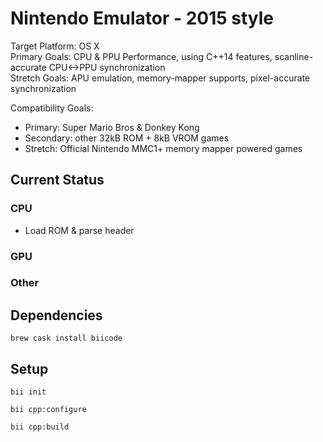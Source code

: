 # Nintendo Emulator - 2015 style
Target Platform: OS X  
Primary Goals: CPU & PPU Performance, using C++14 features, scanline-accurate CPU<->PPU synchronization  
Stretch Goals: APU emulation, memory-mapper supports, pixel-accurate synchronization

Compatibility Goals:
* Primary: Super Mario Bros & Donkey Kong
* Secondary: other 32kB ROM + 8kB VROM games
* Stretch: Official Nintendo MMC1+ memory mapper powered games

## Current Status
### CPU
* Load ROM & parse header

### GPU

### Other

## Dependencies
``brew cask install biicode``

## Setup
``bii init``

``bii cpp:configure``

``bii cpp:build``
